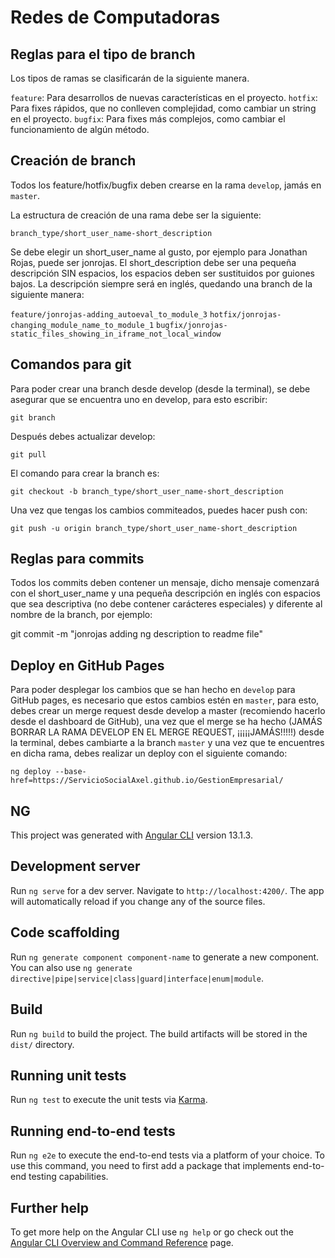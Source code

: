 # Redes de Computadoras

## Reglas para el tipo de branch

Los tipos de ramas se clasificarán de la siguiente manera.

`feature`: Para desarrollos de nuevas características en el proyecto.
`hotfix`: Para fixes rápidos, que no conlleven complejidad, como cambiar un string en el proyecto.
`bugfix`: Para fixes más complejos, como cambiar el funcionamiento de algún método.

## Creación de branch

Todos los feature/hotfix/bugfix deben crearse en la rama `develop`, jamás en `master`.

La estructura de creación de una rama debe ser la siguiente:

`branch_type/short_user_name-short_description`

Se debe elegir un short_user_name al gusto, por ejemplo para Jonathan Rojas, puede ser jonrojas.
El short_description debe ser una pequeña descripción SIN espacios, los espacios deben ser sustituidos por guiones bajos. 
La descripción siempre será en inglés, quedando una branch de la siguiente manera:

`feature/jonrojas-adding_autoeval_to_module_3`
`hotfix/jonrojas-changing_module_name_to_module_1`
`bugfix/jonrojas-static_files_showing_in_iframe_not_local_window`

## Comandos para git

Para poder crear una branch desde develop (desde la terminal), se debe asegurar que se encuentra uno en develop, para esto escribir:

`git branch`

Después debes actualizar develop:

`git pull`

El comando para crear la branch es:

`git checkout -b branch_type/short_user_name-short_description`

Una vez que tengas los cambios commiteados, puedes hacer push con:

`git push -u origin branch_type/short_user_name-short_description`

## Reglas para commits

Todos los commits deben contener un mensaje, dicho mensaje comenzará con el short_user_name y una pequeña descripción en inglés con espacios que sea descriptiva (no debe contener carácteres especiales) y diferente al nombre de la branch, por ejemplo:

git commit -m "jonrojas adding ng description to readme file"

## Deploy en GitHub Pages

Para poder desplegar los cambios que se han hecho en `develop` para GitHub pages, es necesario que estos cambios estén en `master`, para esto, debes crear un merge request desde develop a master (recomiendo hacerlo desde el dashboard de GitHub), una vez que el merge se ha hecho (JAMÁS BORRAR LA RAMA DEVELOP EN EL MERGE REQUEST, ¡¡¡¡¡JAMÁS!!!!!) desde la terminal, debes cambiarte a la branch `master` y una vez que te encuentres en dicha rama, debes realizar un deploy con el siguiente comando:

`ng deploy --base-href=https://ServicioSocialAxel.github.io/GestionEmpresarial/`

## NG

This project was generated with [Angular CLI](https://github.com/angular/angular-cli) version 13.1.3.

## Development server

Run `ng serve` for a dev server. Navigate to `http://localhost:4200/`. The app will automatically reload if you change any of the source files.

## Code scaffolding

Run `ng generate component component-name` to generate a new component. You can also use `ng generate directive|pipe|service|class|guard|interface|enum|module`.

## Build

Run `ng build` to build the project. The build artifacts will be stored in the `dist/` directory.

## Running unit tests

Run `ng test` to execute the unit tests via [Karma](https://karma-runner.github.io).

## Running end-to-end tests

Run `ng e2e` to execute the end-to-end tests via a platform of your choice. To use this command, you need to first add a package that implements end-to-end testing capabilities.

## Further help

To get more help on the Angular CLI use `ng help` or go check out the [Angular CLI Overview and Command Reference](https://angular.io/cli) page.

